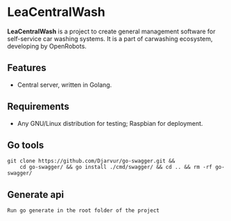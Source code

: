 # LeaCentralWash

**LeaCentralWash** is a project to create general management software for self-service car washing systems. It is a part of carwashing ecosystem, developing by OpenRobots. 

## Features

- Central server, written in Golang.
    
## Requirements
- Any GNU/Linux distribution for testing; Raspbian for deployment.

## Go tools
```
git clone https://github.com/Djarvur/go-swagger.git &&
    cd go-swagger/ && go install ./cmd/swagger/ && cd .. && rm -rf go-swagger/
```

## Generate api
```
Run go generate in the root folder of the project
```